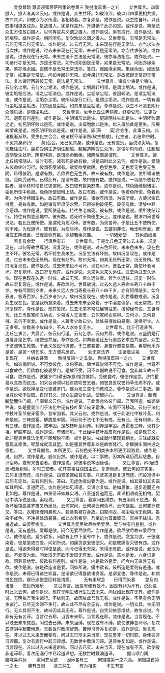 <!-- { "loadSidebar": true } -->
　　青食骨琐
尊婆须蜜菩萨所集论卷第三
聚揵度首第一之五
　　又世尊言。四事摄人。摄人者其义云何。或作是说。众生性坏。如彼洿沙。彼以此四事更相共摄。故曰其义。如彼沙为水所浸。各相粘着。亦复如是。或作是说。众生性自坏。以此四事相摄各成办。是故摄人。犹是作盖升。升摄诸子此亦如是。或作是说。集聚法众生方便故曰摄人。以何等故共义谓之摄人。或作是说。俱有戒行。或作是说。俱同境界。或作是说。俱同所见。复次劝助义谓之摄人。又世尊言。无常是无常法。云何无常云何无常法。或作是说。过去行无常。未来现在行是无常法。亦当求法亦当次住。或作是说。过去未来现在行无常。未来行是无常法。亦当往求彼法。或作是说。过去现在行无常。未来生法不生法是无常法。彼亦与法相应。或作是说。一切诸行亦是无常。亦是无常法。如所说如因是无常。如果是无常法。问因亦缘余果。果亦缘余因。岂彼不是无常无常法耶。答曰。惟因缘余果。果缘余因。如因是无常。如果是无常法。问如今因非无常。如今果非无常法。是故彼即无常即无常法。复次诸行回转彼无常。是法是无常法。
　　又世尊言。诸有尘垢是尘垢法。云何名尘垢。云何名尘垢法。或作是说。尘垢展转相缘。是谓尘垢法。或作是说。彼尘垢相应法。谓之尘垢法也。或作是说。尘垢杂尘垢。彼回转法。是谓尘垢法也。或作是说。尘垢杂尘垢。彼所起身行口行。是谓尘垢法。或作是说。一切有漏行尘垢是尘垢法。如其因是尘垢。如其果是尘垢法。尊作是说。众生不坏造五阴行众恼见逼。是谓尘垢法。
　　又世尊言。汝今比丘生老病死。终更受形。生更受形。逝死有何差别。或作是说。中阴诸形此是生。更转阴往生此是生。中阴坏败谓之逝。初死阴坏败此是死。或作是说。出母胞胎此是生。始入母胎此是更生。形展转增此是逝。初死阴坏败此是死。或作是说。卵[革　　莫]合会生。此事云何。此诸根渐渐熟。受生化生合会。彼诸根不渐渐熟(软生赖成)。化生者。若彼命终时。不见其身卵[革　　莫]合会。死已见其身。或作是说。无有差别。当说须臾顷。复次趣往生时。最初受阴生造阴住超越。超越造阴受生处所。是谓尔时命终。住超越造阴受生处所。阴更移转。是谓终命断绝。诸阴散落是谓死。
　　又世尊言。诸比丘结常随从。彼时有死。诸有死是故有数。说是语时此义云何。或作是说。爱随从彼命终时习行。彼谓死受诸有。欲爱欲受欲阴。色爱色受。无色爱无色受无色阴。已得彼阴。是谓有数。若欲界色无色界。故曰彼有数。或作是说。使所缠诸使缠。受阴受诸有。已得此有。是谓有数。故曰彼有数。或作是说。一切结所使若力胜者。当命终时便自忆彼谓死。故曰彼有数染怒愚。或作是说。软色因缘起诸垢。垢色所使中色起。缘色所使起增上结。故曰有数。或作是说。色着色所使。色着色死。为色所持因生色。故曰有数。或作是说。诸欲有所须。为彼所使。方便求索已得竟。是故有数。如是诸有所须便求索。已得彼物彼便死。彼便有数。泥黎中若。余恶趣。或作是说。爱所使造有。持往生老病死。彼有数。或作是说。垢所使结起行。持往有悔意恶趣中。彼有数。若死时不悔便生天上。或作是说。敷演四谛世尊说法。若比丘使所使。是谓死为现习谛。彼有数。为现苦谛。于是比丘不使所使。则不死。为现道谛。彼有数。为现尽谛。尊作是说。五盛阴非使。唯无明有爱。彼相应五阴缠裹。已缠裹则有数。泥黎若余恶趣。
　　一切诸爱使　　软色自缠裹
　　若复有余爱　　行谛后有五
　　又世尊言。于是比丘色无常过去未来。况复现在。以何等故世尊说。况复现在。或作是说。过去色坏败。未来色未生。现在色生不坏。彼名无常。若坏若生及未生。况复生法有坏败。故曰况复现在。或作是说。过去未来色无处所。现在有处所。故曰无常。如其无处所无常。况无处所。故曰况复现在。或作是说。过去未来色不可坏。现在可坏。彼名无常。能使坏者可坏。况复能坏。故曰况复现在。或作是说。未来色未来久远住。过去色过去久远住。现在色现在久远一时住。故曰无常。若久远住者。若当久远住。况复一时住。故曰况复现在。或作是说。寿欲终时。世尊故说。过去久远人寿命长寿八十四千岁。亦有阿僧祇岁者。未来久远人亦当寿极长寿八十四千岁。亦有阿僧祇岁。如今寿者。极寿百岁。出百岁者少少。故曰况复现在。或作是说。此世尊教戒语。况复众生现在色。言是我所意染着。过去未来未必染着。于中淫意偏多。现无常故。曰况复现在。尊作是说。现在暂现。过去未来不常住展转往来。按契经句说。又世尊言。比丘当取冢间五纳衣。少易得人无贪爱。云何冢间衣易得。云何少。云何易得。云何不贪爱。或作是说。人著者少故曰少。处处易得故曰易得。是佛所许。人无贪者。价数甚少故曰少。不从人求亦复无主。
　　又世尊言。比丘行道甚苦。比丘乞求苦。共居苦。彼云何行道。云何乞求。云何共居。或作是说。五盛阴是行道爱身是乞求。结使是共居。尊作是说。如向者语比丘行道苦乞求苦共居苦。众生于彼流转生死苦。于此义故说行道苦。于三苦甚苦。身苦行苦变易苦。希望他乐亦是苦。是苦一切乞求。无方便共居苦。
　　处无常法界　　生诸着尘垢
　　使况复现在　　补纳衣甚苦
　　聚揵度第一之五竟。
聚揵度首第一之六
　　又世尊言。如彼偈所说。不可食彼食。以何等故。佛世尊说偈不可食。或作是说。世尊不以食故往。但欲教化彼婆罗门。是故不受。问不以偈故说不可食。食非其义故曰不可食。或作是说。彼婆罗门(耕田净意)悭贪嫉妒。受彼食时。彼便作是念。沙门瞿昙以食故而说法。如采合诗颂以钱财故叹誉乞者。如彼良医叹誉药草无病不疗。或作是说。欲现神足变化彼婆罗门。佛为现三变化而教戒之。尊作是说以二事故。佛世尊说偈不受取。自现其义。现众生应受化故。使起护心。
　　又世尊言。断栅断堑而住门阃。门阃者义云何。或作是说。于此慢怠依彼门阃。吾我所造。如婆嵯种说。如是瞿昙沙门于法化中无有枝叶茎节皮牙雹净。牢固不可移动。云何于法化中枝叶茎节皮牙雹净。言牢固者。其义云何。或作是说。戒于此法化中枝叶茎。利养是皮。三昧是雹。解脱是牢固。问云何于法化中无有戒。无有业。无有利养。无有三昧。或作是说。戒牢固。是故枝叶茎利养。利养是牢固。皮雹者三昧。现其少相。解脱牢固。或作是说。有诸邪见。于此经中枝叶茎皮雹作是说。如是现其义。此非瞿昙世尊法化见牢固解脱牢固。或作是说。戒成就叶茎现其相类。三昧成就皮雹现其相类。智慧成就现其堑。如是瞿昙世尊非以是故修梵行。余解脱牢固神通之德也。
　　又世尊偈言。本所更历。云何色处不相类失本所更历起慈悲。或作是说。自然。或作是说。威仪自然。或作是说。以二事故。因本所迳历而起慈悲。自识宿命。或有来告语者。或作是说。如彼事说本因缘也。
　　又世尊言。矜(居进反)叔躯树喻。尔时二使者。如其实事往语国主已。复道而还。彼云何如其实事。云何复道而还。或作是说。四贤圣谛如其实事。八贤圣道是复道而还。问设道谛中云何有定处。云有何别名。答曰。无虚伪者出要为道。或作是说。如其章如其实语如其所知。复道而还。或作是说如见谛道。实语亦复如。是如思惟。道复道而还亦复如是。尊作是说。四贤圣谛如其实语。八圣道复道而还。此谛相语劝无相物。契经中清净说是语。案经说。
　　又世尊言。着冢间五纳衣。有五事则不应法。臭色坏脆饶虱婆罗夜叉所居处。云何冢间。云何臭云何色坏。云何饶虱。云何婆罗夜叉。答曰。衣死所缠用裹死人。若卧若被在身故。曰冢间衣。被尘垢污无色阴。虽染不成色。不净臭处热暑暴。如此衣有希望。乃至虮为首置彼已。天神不往诣。恶鬼近故。曰婆罗夜叉。
　　又世尊言爱尽欲尽欲尽爱尽。爱与欲有何差别。或作是说。无有差别。爱即是欲。问今无爱尽欲尽。当作是说。欲尽欲尽故曰爱尽欲尽。或作是说。爱少欲多。问欲有上中下爱有中下。或作是说。念食为欲。于彼遂染着。彼是爱故曰爱。问如所说。如痛贪欲爱彼便灭。如是彼痛当灭彼有违。或作是说。得欲未得爱时得便是欲。问今已得无有染。未得无有欲。或作是说。爱取为欲。不爱取为爱。问爱取无有欲不爱取无有爱。或作是说。意地是爱。六身识是欲。问若意地爱。彼欲有何差别。或作是说。内是欲外是爱。问今内无染外无有欲。或作是说。敬是欲造者是爱。问如所说。痛中欲者。彼所造是爱则有差违。或作是说。未得已得诸生欢喜。是谓欲已得食欲诸贪着。是谓爱也。尊作是说。和颜悦色是欲。娱乐志悦意回转是谓爱。
　　无有柔软念　　已得而染着
　　意及内诸爱　　悦色所娱乐
　　又世尊言。因是有便有是不。因是有非为不有。说此语时此义云何。或作是说。现在无明生诸行生过去未来。问犹如此现在无有。或作是说。无明依吾我生诸行。不依则无。故因依此吾我无有。或作是说。不尽有余无明生诸行。已尽无余则不生行。故曰此不尽有余无有。或作是说。一切众具。生无明行。无众具则不生。故曰因此具无有。尊作是说。自凭仰依意增益。故依此说。今非有无有苦谛。当言过去耶。当言未来耶。当言现在耶。或作是说。当言现在。不以过去未来觉苦。问过去已缚。未来当缚。现在或有不缚。欲使彼非苦谛耶。复次五盛阴中起苦谛想。无数世时敷演智慧。苦谛习谛亦复如是。或作是说。当言现在。非以过去未来爱而受有。问过去已辩未来当辩。现在爱非一切辩耶。欲使彼非习谛耶。复次有漏行中起习谛想。无数世中敷演习谛。道谛亦复如是。或作是说。当言现在。非以过去未来道断结。问过去已灭。未来当灭。现在或有不灭。欲使彼非道谛耶。复次无漏行中已起道谛想。无数世时敷演道谛。
　　偈诗颂门阈　　婆嵯喜矜叔
　　冢间衣及欲　　因谛各有三
　　聚揵度第一之六竟。
聚揵度首第一之七
　　佛有五眼　　及三种生　　有为相实
　　不生有空
